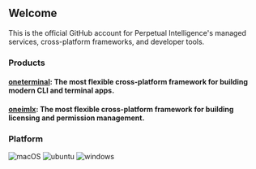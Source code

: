 ## Welcome
This is the official GitHub account for Perpetual Intelligence's managed services, cross-platform frameworks, and developer tools.

### Products
#### [oneterminal](https://github.com/perpetualintelligence/oneterminal): The most flexible cross-platform framework for building modern CLI and terminal apps.
#### [oneimlx](https://github.com/perpetualintelligence/oneimlx): The most flexible cross-platform framework for building licensing and permission management.

### Platform
![macOS](https://img.shields.io/badge/macOS-grey?style=flat-square&logo=macos)
![ubuntu](https://img.shields.io/badge/ubuntu-grey?style=flat-square&logo=ubuntu)
![windows](https://img.shields.io/badge/windows-grey?style=flat-square&logo=windows)


